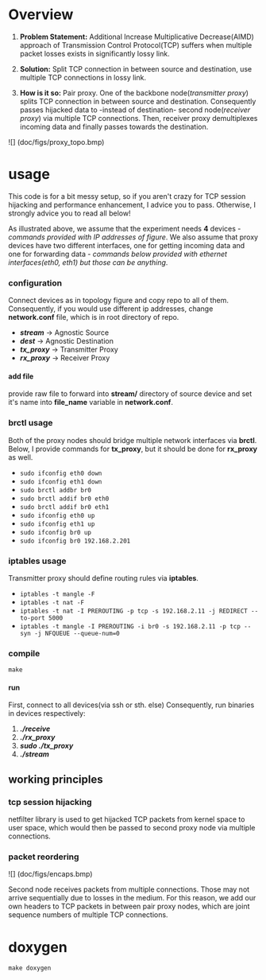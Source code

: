 # Overview

1. **Problem Statement:** Additional Increase Multiplicative Decrease(AIMD) approach of Transmission Control Protocol(TCP) 
suffers when multiple packet losses exists in significantly lossy link. 

2. **Solution:** Split TCP connection in between source and destination, use multiple TCP connections in lossy link.

3. **How is it so:** Pair proxy. One of the backbone node(*transmitter proxy*) splits TCP connection in between source and destination. 
Consequently passes hijacked data to -instead of destination- second node(*receiver proxy*) via multiple TCP connections. 
Then, receiver proxy demultiplexes incoming data and finally passes towards the destination.

![] (doc/figs/proxy_topo.bmp)

# usage

This code is for a bit messy setup, so if you aren't crazy for TCP session hijacking and performance enhancement, I advice you to pass. 
Otherwise, I strongly advice you to read all below!

As illustrated above, we assume that the experiment needs **4** devices - *commands provided with IP addresses of figure*.
We also assume that proxy devices have two different interfaces, one for getting incoming data and one for forwarding data - *commands
below provided with ethernet interfaces(eth0, eth1) but those can be anything*.

### configuration
Connect devices as in topology figure and copy repo to all of them. Consequently,
if you would use different ip addresses, change **network.conf** file, which is in root directory of repo. 

* ***stream*** -> Agnostic Source
* ***dest*** -> Agnostic Destination
* ***tx\_proxy*** -> Transmitter Proxy
* ***rx\_proxy*** -> Receiver Proxy

#### add file 
provide raw file to forward into **stream/** directory of source device and set it's name 
into **file\_name** variable in **network.conf**.

### brctl usage
Both of the proxy nodes should bridge multiple network interfaces via **brctl**. Below, I provide commands for **tx\_proxy**, but it should be done for **rx\_proxy** as well.

* `sudo ifconfig eth0 down`
* `sudo ifconfig eth1 down`
* `sudo brctl addbr br0`
* `sudo brctl addif br0 eth0`
* `sudo brctl addif br0 eth1 `
* `sudo ifconfig eth0 up`
* `sudo ifconfig eth1 up`
* `sudo ifconfig br0 up`
* `sudo ifconfig br0 192.168.2.201`

### iptables usage
Transmitter proxy should define routing rules via **iptables**.

* `iptables -t mangle -F`
* `iptables -t nat -F`
* `iptables -t nat -I PREROUTING -p tcp -s 192.168.2.11 -j REDIRECT --to-port 5000`
* `iptables -t mangle -I PREROUTING -i br0 -s 192.168.2.11 -p tcp --syn -j NFQUEUE --queue-num=0`

### compile
`make`

#### run
First, connect to all devices(via ssh or sth. else) Consequently, run binaries in devices respectively:

1. ***./receive***
2. ***./rx\_proxy***
3. ***sudo ./tx\_proxy***
4. ***./stream***

## working principles

### tcp session hijacking

netfilter library is used to get hijacked TCP packets from kernel space to user space, which would then be passed
to second proxy node via multiple connections.

### packet reordering 

![] (doc/figs/encaps.bmp)

Second node receives packets from multiple connections. Those may not arrive sequentially due to losses in the medium. 
For this reason, we add our own headers to TCP packets in between pair proxy nodes, which are joint sequence numbers of 
multiple TCP connections.

# doxygen

`make doxygen`
